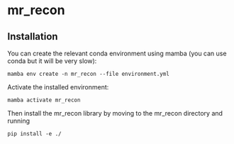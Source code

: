 # mr_recon

## Installation
You can create the relevant conda environment using mamba (you can use conda but it will be very slow):
```
mamba env create -n mr_recon --file environment.yml
```

Activate the installed environment:
```
mamba activate mr_recon
```

Then install the mr_recon library by moving to the mr_recon directory and running
```
pip install -e ./
```
